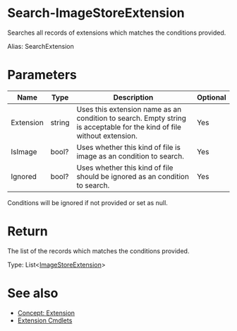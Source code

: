 # Search-ImageStoreExtension
Searches all records of extensions which matches the conditions provided.

Alias: SearchExtension

# Parameters
|Name|Type|Description|Optional|
|---|---|---|---|
|Extension|string|Uses this extension name as an condition to search. Empty string is acceptable for the kind of file without extension.|Yes|
|IsImage|bool?|Uses whether this kind of file is image as an condition to search.|Yes|
|Ignored|bool?|Uses whether this kind of file should be ignored as an condition to search.|Yes|

Conditions will be ignored if not provided or set as null.

# Return
The list of the records which matches the conditions provided.

Type: List<[ImageStoreExtension](../../type/ImageStoreExtension.md)>

# See also
  * [Concept: Extension](../../concept/Extension.md)
  * [Extension Cmdlets](../cmdlets.md#extension)